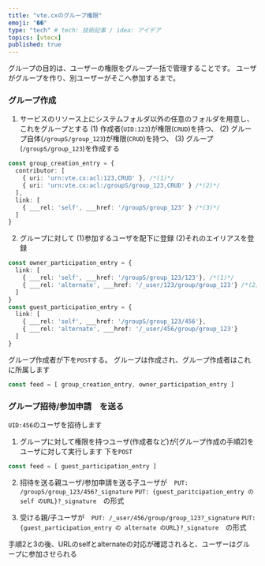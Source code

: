 ```yaml
---
title: "vte.cxのグループ権限"
emoji: "��"
type: "tech" # tech: 技術記事 / idea: アイデア
topics: [vtecx]
published: true
---
```

グループの目的は、ユーザーの権限をグループ一括で管理することです。
ユーザがグループを作り、別ユーザーがそこへ参加するまで。

### グループ作成
1. サービスのリソース上にシステムフォルダ以外の任意のフォルダを用意し、これをグループとする
(1) 作成者(`UID:123`)が権限(`CRUD`)を持つ、
(2) グループ自体(`/groupS/group_123`)が権限(`CRUD`)を持つ、
(3) グループ(`/groupS/group_123`)を作成する
```ts
const group_creation_entry = {
  contributor: [
    { uri: 'urn:vte.cx:acl:123,CRUD' }, /*(1)*/
    { uri: 'urn:vte.cx:acl:/groupS/group_123,CRUD' } /*(2)*/
  ],
  link: [
    { ___rel: 'self', ___href: '/groupS/group_123' } /*(3)*/
  ]
}
```
2. グループに対して (1)参加するユーザを配下に登録 (2)それのエイリアスを登録
```ts
const owner_participation_entry = {
  link: [
    { ___rel: 'self', ___href: '/groupS/group_123/123'}, /*(1)*/
    { ___rel: 'alternate', ___href: '/_user/123/group/group_123'} /*(2)*/
  ]
}
const guest_participation_entry = {
  link: [
    { ___rel: 'self', ___href: '/groupS/group_123/456'},
    { ___rel: 'alternate', ___href: '/_user/456/group/group_123'}
  ]
}
```
グループ作成者が下を`POST`する。 グループは作成され、グループ作成者はこれに所属します
```ts
const feed = [ group_creation_entry, owner_participation_entry ]
```

### グループ招待/参加申請　を送る
`UID:456`のユーザを招待します
1. グループに対して権限を持つユーザ(作成者など)が[グループ作成の手順2]をユーザに対して実行します
下を`POST`
```ts
const feed = [ guest_participation_entry ]
```
2. 招待を送る親ユーザ/参加申請を送る子ユーザが　`PUT: /groupS/group_123/456?_signature`
`PUT: {guest_paritcipation_entry の self のURL}?_signature`　の形式

3. 受ける親/子ユーザが　`PUT: /_user/456/group/group_123?_signature`
`PUT: {guest_participation_entry の alternate のURL}?_signature`　の形式

手順2と3の後、URLのselfとalternateの対応が確認されると、ユーザーはグループに参加させられる